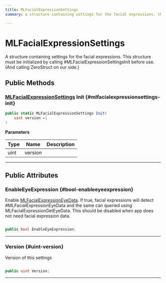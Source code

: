 ```yaml
---
title: MLFacialExpressionSettings
summary: a structure containing settings for the facial expressions. this structure must be initialized by calling #mlfacialexpressionsettingsinit before use. and calling zerostruct on our side. 

---
```


# MLFacialExpressionSettings




A structure containing settings for the facial expressions. This structure must be initialized by calling #MLFacialExpressionSettingsInit before use. (And calling ZeroStruct on our side.)   





## Public Methods

### [MLFacialExpressionSettings](/unity-api/api/UnityEngine.XR.MagicLeap/MLFacialExpression/NativeBindings/UnityEngine.XR.MagicLeap.MLFacialExpression.NativeBindings.MLFacialExpressionSettings.md) Init {#mlfacialexpressionsettings-init}

```csharp
public static MLFacialExpressionSettings Init(
    uint version =1
)
```


**Parameters**

| Type | Name  | Description  | 
|--|--|--|
| uint |version||






-----------

## Public Attributes

### EnableEyeExpression {#bool-enableeyeexpression}

Enable [MLFacialExpressionEyeData](/unity-api/api/UnityEngine.XR.MagicLeap/MLFacialExpression/NativeBindings/UnityEngine.XR.MagicLeap.MLFacialExpression.NativeBindings.MLFacialExpressionEyeData.md). If true, facial expressions will detect #MLFacialExpressionEyeData and the same can queried using MLFacialExpressionGetEyeData. This should be disabled when app does not need facial expression data. 

```csharp

public bool EnableEyeExpression;

```






-----------

### Version {#uint-version}

Version of this settings 

```csharp

public uint Version;

```






-----------

